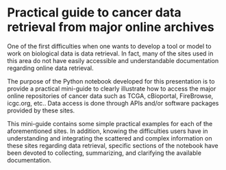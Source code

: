 # Practical guide to cancer data retrieval from major online archives

One of the first difficulties when one wants to develop a tool or model to work on biological data is data retrieval. In fact, many of the sites used in this area do not have easily accessible and understandable documentation regarding online data retrieval.

The purpose of the Python notebook developed for this presentation is to provide a practical mini-guide to clearly illustrate how to access the major online repositories of cancer data such as TCGA, cBioportal, FireBrowse, icgc.org, etc.. Data access is done through APIs and/or software packages provided by these sites.

This mini-guide contains some simple practical examples for each of the aforementioned sites. In addition, knowing the difficulties users have in understanding and integrating the scattered and complex information on these sites regarding data retrieval, specific sections of the notebook have been devoted to collecting, summarizing, and clarifying the available documentation.
